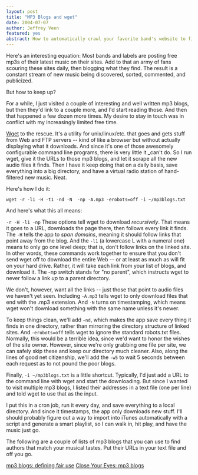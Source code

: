 ```yaml
--- 
layout: post
title: "MP3 Blogs and wget"
date: 2004-07-07
author: Jeffrey Veen
featured: yes
abstract: How to automatically crawl your favorite band's website to find the music you love
---
```

Here's an interesting equation: Most bands and labels are posting free mp3s of their latest music on their sites. Add to that an army of fans scouring these sites daily, then blogging what they find. The result is a constant stream of new music being discovered, sorted, commented, and publicized. 

But how to keep up?

For a while, I just visited a couple of interesting and well written mp3 blogs, but then they'd link to a couple more, and I'd start reading those. And then that happened a few dozen more times. My desire to stay in touch was in conflict with my increasingly limited free time.

<a href="http://www.gnu.org/software/wget/wget.html">Wget</a> to the rescue. It's a utility for unix/linux/etc. that goes and gets stuff from Web and FTP servers -- kind of like a browser but without actually displaying what it downloads. And since it's one of those awesomely configurable command line programs, there is very little it _can't do. So I run wget, give it the URLs to those mp3 blogs, and let it scrape all the new audio files it finds. Then I have it keep doing that on a daily basis, save everything into a big directory, and have a virtual radio station of hand-filtered new music. Neat.

Here's how I do it:

`wget -r -l1 -H -t1 -nd -N  -np -A.mp3 -erobots=off -i ~/mp3blogs.txt`

And here's what this all means:

`-r -H -l1 -np` These options tell wget to download _recursively_. That means it goes to a URL, downloads the page there, then follows every link it finds. The `-H` tells the app to _span domains_, meaning it should follow links that point away from the blog. And the `-l1` (a lowercase L with a numeral one) means to only go one level deep; that is, don't follow links on the linked site. In other words, these commands work together to ensure that you don't send wget off to download the entire Web -- or at least as much as will fit on your hard drive. Rather, it will take each link from your list of blogs, and download it. The -np switch stands for "no parent", which instructs wget to never follow a link _up_ to a parent directory.

We don't, however, want all the links -- just those that point to audio files we haven't yet seen. Including `-A.mp3` tells wget to only download files that end with the .mp3 extension. And `-N` turns on timestamping, which means wget won't download something with the same name unless it's newer. 

To keep things clean, we'll add `-nd`, which makes the app save every thing it finds in one directory, rather than mirroring the directory structure of linked sites. And `-erobots=off` tells wget to ignore the standard robots.txt files. Normally, this would be a terrible idea, since we'd want to honor the wishes of the site owner. However, since we're only grabbing one file per site, we can safely skip these and keep our directory much cleaner. Also, along the lines of good net citizenship, we'll add the `-w5` to wait 5 seconds between each request as to not pound the poor blogs.

Finally, `-i ~/mp3blogs.txt` is a little shortcut. Typically, I'd just add a URL to the command line with wget and start the downloading. But since I wanted to visit multiple mp3 blogs, I listed their addresses in a text file (one per line) and told wget to use that as the input.

I put this in a cron job, run it every day, and save everything to a local directory. And since it timestamps, the app only downloads new stuff. I'll should probably figure out a way to import into iTunes automatically with a script and generate a smart playlist, so I can walk in, hit play, and have the music just go.

The following are a couple of lists of mp3 blogs that you can use to find authors that match your musical tastes. Put their URLs in your text file and off you go.

<a href="http://www.free-conversant.com/thom/main/2004/05/26">mp3 blogs: defining fair use</a>
<a href="http://musik.antville.org/stories/676094/">Close Your Eyes: mp3 blogs</a>

